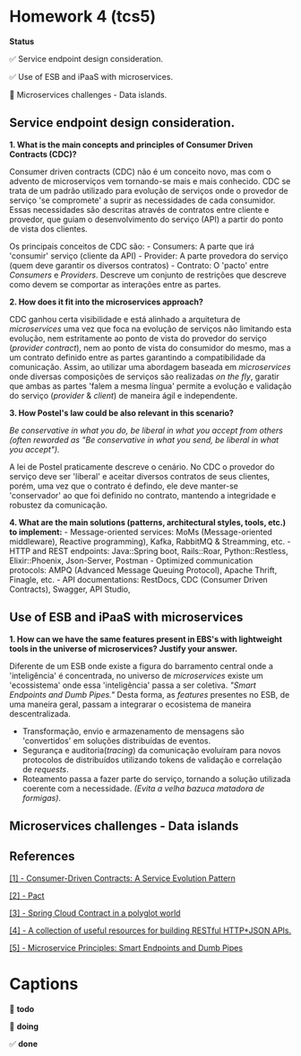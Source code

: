 Homework 4 (tcs5)
=========

**Status**

:white_check_mark: Service endpoint design consideration. 

:white_check_mark: Use of ESB and iPaaS with microservices.

:large_blue_circle: Microservices challenges - Data islands.


 ## Service endpoint design consideration.
 
 __1. What is the main concepts and principles of Consumer Driven Contracts (CDC)?__

Consumer driven contracts (CDC) não é um conceito novo, mas com o advento de microserviços vem tornando-se mais e mais conhecido. CDC se trata de um padrão utilizado para evolução de serviços onde o provedor de serviço 'se compromete' a suprir as necessidades de cada consumidor. 
Essas necessidades são descritas através de contratos entre cliente e provedor, que guiam o desenvolvimento do serviço (API) a partir do ponto de vista dos clientes.

Os principais conceitos de CDC são: 
    - Consumers: A parte que irá 'consumir' serviço (cliente da API)
    - Provider: A parte provedora do serviço (quem deve garantir os diversos contratos)
    - Contrato: O 'pacto' entre _Consumers_ e _Providers_. Descreve um conjunto de restrições que descreve como devem se comportar as interações entre as partes.


__2. How does it fit into the microservices approach?__

CDC ganhou certa visibilidade e está alinhado a arquitetura de _microservices_ uma vez que foca na evolução de serviços não limitando esta evolução, nem estritamente ao ponto de vista do provedor do serviço (_provider contract_), nem ao ponto de vista do consumidor do mesmo, mas a um contrato definido entre as partes garantindo a compatibilidade da comunicação. Assim, ao utilizar uma abordagem baseada em _microservices_ onde diversas composições de serviços são realizadas _on the fly_, garatir que ambas as partes 'falem a mesma língua' permite a evolução e validação do serviço (_provider_ & _client_) de maneira ágil e independente.



__3. How Postel's law could be also relevant in this scenario?__

_Be conservative in what you do, be liberal in what you accept from others (often reworded as "Be conservative in what you send, be liberal in what you accept")._

A lei de Postel praticamente descreve o cenário. No CDC o provedor do serviço deve ser 'liberal' e aceitar diversos contratos de seus clientes, porém, uma vez que o contrato é defindo, ele deve manter-se 'conservador' ao que foi definido no contrato, mantendo a integridade e robustez da comunicação.


__4. What are the main solutions (patterns, architectural styles, tools, etc.) to implement:__
    - Message-oriented services: MoMs (Message-oriented middleware), Reactive programming), Kafka, RabbitMQ & Streamming, etc.
    - HTTP and REST endpoints: Java::Spring boot, Rails::Roar, Python::Restless, Elixir::Phoenix, Json-Server, Postman
    - Optimized communication protocols: AMPQ (Advanced Message Queuing Protocol), Apache Thrift, Finagle, etc.
    - API documentations: RestDocs, CDC (Consumer Driven Contracts), Swagger, API Studio,  


## Use of ESB and iPaaS with microservices

__1. How can we have the same features present in EBS's with lightweight tools in the universe of microservices? Justify your answer.__

Diferente de um ESB onde existe a figura do barramento central onde a 'inteligência' é concentrada, no universo de _microservices_ existe um 'ecossistema' onde essa 'inteligência' passa a ser coletiva. _"Smart Endpoints and Dumb Pipes."_
Desta forma, as _features_ presentes no ESB, de uma maneira geral, passam a integrarar o ecosistema de maneira descentralizada. 

- Transformação, envio e armazenamento de mensagens são 'convertidos' em soluções distribuídas de eventos.
- Segurança e auditoria(_tracing_) da comunicação evoluíram para novos protocolos de distribuídos utilizando tokens de validação e correlação de _requests_.
- Roteamento passa a fazer parte do serviço, tornando a solução utilizada coerente com a necessidade. _(Evita a velha bazuca matadora de formigas)_.


## Microservices challenges - Data islands


## References
[[1] - Consumer-Driven Contracts: A Service Evolution Pattern][cdc1]

[[2] - Pact][cdc2]

[[3] - Spring Cloud Contract in a polyglot world][cdc3]

[[4] -  A collection of useful resources for building RESTful HTTP+JSON APIs.][api-dev4]

[[5] - Microservice Principles: Smart Endpoints and Dumb Pipes][micro5]

Captions
=========
:red_circle: **todo**

:large_blue_circle: **doing**

:white_check_mark: **done**

[cdc1]: https://martinfowler.com/articles/consumerDrivenContracts.html
[cdc2]: https://docs.pact.io/
[cdc3]: https://spring.io/blog/2018/02/13/spring-cloud-contract-in-a-polyglot-world
[api-dev4]: https://github.com/yosriady/api-development-tools
[micro5]: https://medium.com/@nathankpeck/microservice-principles-smart-endpoints-and-dumb-pipes-5691d410700f